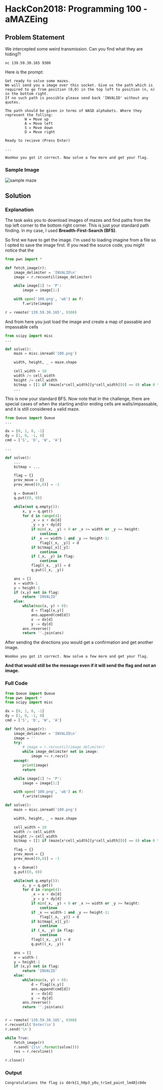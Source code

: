 # HackCon2018: Programming 100 - aMAZEing

## Problem Statement

We intercepted some weird transmission. Can you find what they are hiding?!

`nc 139.59.30.165 9300`

Here is the prompt:

```
Get ready to solve some mazes.
We will send you a image over this socket. Give us the path which is required to go from position (0,0) in the top left to position (n, n) in the bottom right.
If no such path is possible please send back 'INVALID' without any quotes.

The path should be given in terms of WASD alphabets. Where they represent the folling:
         W = Move up
         A = Move left
         S = Move down
         D = Move right

Ready to recieve (Press Enter)

...

WooHoo you got it correct. Now solve a few more and get your flag.
```

### Sample Image

![sample maze](100.png)

## Solution

### Explanation

The task asks you to download images of mazes and find paths from the top left corner to the bottom right corner. This is just your standard path finding. In my case, I used __Breadth-First-Search (BFS)__.

So first we have to get the image. I'm used to loading imagine from a file so I opted to save the image first. If you read the source code, you might notice that the

```python
from pwn import *

def fetch_image(r):
	image_delimiter = 'INVALID\n'
    image = r.recvuntil(image_delimiter)

	while image[1] != 'P':
		image = image[1:]

	with open('100.png', 'wb') as f:
		f.write(image)

r = remote('139.59.30.165', 9300)

```

And from here you just load the image and create a map of passable and impassable cells

```python
from scipy import misc
...

def solve():
	maze = misc.imread('100.png')

	width, height, _ = maze.shape

	cell_width = 10
	width /= cell_width
	height /= cell_width
	bitmap = [[1 if (maze[x*cell_width][y*cell_width][0] == 0) else 0 for x in range(width)] for y in range(height)]
    ...
```

This is now your standard BFS. Now note that in the challenge, there are special cases of when the starting and/or ending cells are walls/impassable, and it is still considered a valid maze.

```python
from Queue import Queue
...

dx = [0, 1, 0, -1]
dy = [1, 0, -1, 0]
cmd = ['S', 'D', 'W', 'A']

...

def solve():
    ...
	bitmap = ...

	flag = {}
	prev_move = {}
	prev_move[(0,0)] = -1

	q = Queue()
	q.put((0, 0))

	while(not q.empty()):
		x, y = q.get()
		for d in range(4):
			_x = x + dx[d]
			_y = y + dy[d]
			if min(_x, _y) < 0 or _x >= width or _y >= height:
				continue
			if _x == width-1 and _y == height-1:
				flag[(_x, _y)] = d
			if bitmap[_x][_y]:
				continue
			if (_x, _y) in flag:
				continue
			flag[(_x, _y)] = d
			q.put((_x, _y))

	ans = []
	x = width-1
	y = height-1
	if (x,y) not in flag:
		return 'INVALID'
	else:
		while(max(x, y) > 0):
			d = flag[(x,y)]
			ans.append(cmd[d])
			x -= dx[d]
			y -= dy[d]
		ans.reverse()
		return ''.join(ans)
```

After sending the directions you would get a confirmation and get another image.
```
WooHoo you got it correct. Now solve a few more and get your flag.
```

__And that would still be the message even if it will send the flag and not an image.__

### Full Code

```python
from Queue import Queue
from pwn import *
from scipy import misc

dx = [0, 1, 0, -1]
dy = [1, 0, -1, 0]
cmd = ['S', 'D', 'W', 'A']

def fetch_image(r):
	image_delimiter = 'INVALID\n'
	image = ''
	try:
		# image = r.recvuntil(image_delimiter)
		while image_delimiter not in image:
			image += r.recv()
	except:
		print(image)
		return

	while image[1] != 'P':
		image = image[1:]

	with open('100.png', 'wb') as f:
		f.write(image)

def solve():
	maze = misc.imread('100.png')

	width, height, _ = maze.shape

	cell_width = 10
	width /= cell_width
	height /= cell_width
	bitmap = [[1 if (maze[x*cell_width][y*cell_width][0] == 0) else 0 for x in range(width)] for y in range(height)]

	flag = {}
	prev_move = {}
	prev_move[(0,0)] = -1

	q = Queue()
	q.put((0, 0))

	while(not q.empty()):
		x, y = q.get()
		for d in range(4):
			_x = x + dx[d]
			_y = y + dy[d]
			if min(_x, _y) < 0 or _x >= width or _y >= height:
				continue
			if _x == width-1 and _y == height-1:
				flag[(_x, _y)] = d
			if bitmap[_x][_y]:
				continue
			if (_x, _y) in flag:
				continue
			flag[(_x, _y)] = d
			q.put((_x, _y))

	ans = []
	x = width-1
	y = height-1
	if (x,y) not in flag:
		return 'INVALID'
	else:
		while(max(x, y) > 0):
			d = flag[(x,y)]
			ans.append(cmd[d])
			x -= dx[d]
			y -= dy[d]
		ans.reverse()
		return ''.join(ans)


r = remote('139.59.30.165', 9300)
r.recvuntil('Enter)\n')
r.send('\n')

while True:
	fetch_image(r)
	r.send('{}\n'.format(solve()))
	res = r.recvline()

r.close()
```

### Output
```
Congratulations the flag is d4rk{1_h0p3_y0u_tr1ed_paint_lm40}c0de
```
